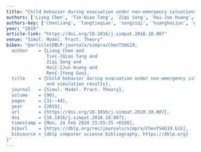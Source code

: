 ```yaml
---
title: "Child behavior during evacuation under non-emergency situations: Experimental and simulation results"
authors: ['Liang Chen', 'Tie-Qiao Tang', 'Ziqi Song', 'Hai-Jun Huang', 'Ren-Yong Guo 0001']
authors-key: ['chenliang', 'tangtieqiao', 'songziqi', 'huanghaijun', 'guorenyong']
year: "2019"
article-link: "https://doi.org/10.1016/j.simpat.2018.10.007"
venue: "Simul. Model. Pract. Theory"
bibex: "@article{DBLP:journals/simpra/ChenTSHG19,
  author    = {Liang Chen and
               Tie{-}Qiao Tang and
               Ziqi Song and
               Hai{-}Jun Huang and
               Ren{-}Yong Guo},
  title     = {Child behavior during evacuation under non-emergency situations: Experimental
               and simulation results},
  journal   = {Simul. Model. Pract. Theory},
  volume    = {90},
  pages     = {31--44},
  year      = {2019},
  url       = {https://doi.org/10.1016/j.simpat.2018.10.007},
  doi       = {10.1016/j.simpat.2018.10.007},
  timestamp = {Mon, 24 Feb 2020 15:55:35 +0100},
  biburl    = {https://dblp.org/rec/journals/simpra/ChenTSHG19.bib},
  bibsource = {dblp computer science bibliography, https://dblp.org}
}"
---
```

